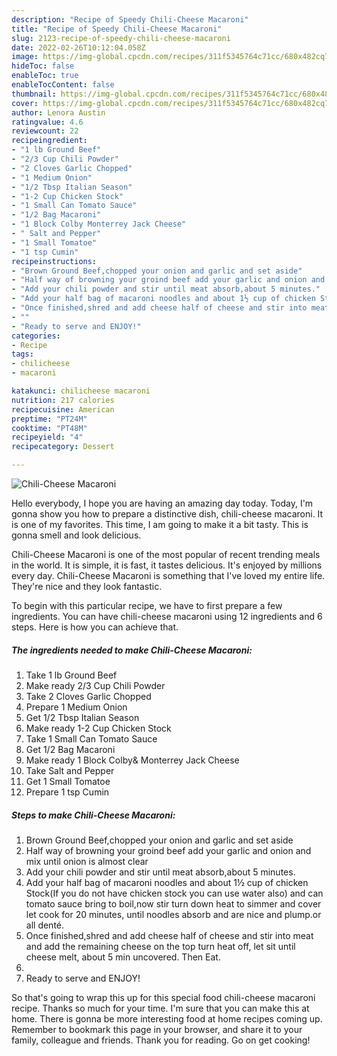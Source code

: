 ```yaml
---
description: "Recipe of Speedy Chili-Cheese Macaroni"
title: "Recipe of Speedy Chili-Cheese Macaroni"
slug: 2123-recipe-of-speedy-chili-cheese-macaroni
date: 2022-02-26T10:12:04.058Z
image: https://img-global.cpcdn.com/recipes/311f5345764c71cc/680x482cq70/chili-cheese-macaroni-recipe-main-photo.jpg
hideToc: false
enableToc: true
enableTocContent: false
thumbnail: https://img-global.cpcdn.com/recipes/311f5345764c71cc/680x482cq70/chili-cheese-macaroni-recipe-main-photo.jpg
cover: https://img-global.cpcdn.com/recipes/311f5345764c71cc/680x482cq70/chili-cheese-macaroni-recipe-main-photo.jpg
author: Lenora Austin
ratingvalue: 4.6
reviewcount: 22
recipeingredient:
- "1 lb Ground Beef"
- "2/3 Cup Chili Powder"
- "2 Cloves Garlic Chopped"
- "1 Medium Onion"
- "1/2 Tbsp Italian Season"
- "1-2 Cup Chicken Stock"
- "1 Small Can Tomato Sauce"
- "1/2 Bag Macaroni"
- "1 Block Colby Monterrey Jack Cheese"
- " Salt and Pepper"
- "1 Small Tomatoe"
- "1 tsp Cumin"
recipeinstructions:
- "Brown Ground Beef,chopped your onion and garlic and set aside"
- "Half way of browning your groind beef add your garlic and onion and mix until onion is almost clear"
- "Add your chili powder and stir until meat absorb,about 5 minutes."
- "Add your half bag of macaroni noodles and about 1½ cup of chicken Stock(If you do not have chicken stock you can use water also) and can tomato sauce bring to boil,now stir turn down heat to simmer and cover let cook for 20 minutes, until noodles absorb and are nice and plump.or all denté."
- "Once finished,shred and add cheese half of cheese and stir into meat and add the remaining cheese on the top turn heat off, let sit until cheese melt, about 5 min uncovered. Then Eat."
- ""
- "Ready to serve and ENJOY!"
categories:
- Recipe
tags:
- chilicheese
- macaroni

katakunci: chilicheese macaroni 
nutrition: 217 calories
recipecuisine: American
preptime: "PT24M"
cooktime: "PT48M"
recipeyield: "4"
recipecategory: Dessert

---
```



![Chili-Cheese Macaroni](https://img-global.cpcdn.com/recipes/311f5345764c71cc/680x482cq70/chili-cheese-macaroni-recipe-main-photo.jpg)

Hello everybody, I hope you are having an amazing day today. Today, I'm gonna show you how to prepare a distinctive dish, chili-cheese macaroni. It is one of my favorites. This time, I am going to make it a bit tasty. This is gonna smell and look delicious.



Chili-Cheese Macaroni is one of the most popular of recent trending meals in the world. It is simple, it is fast, it tastes delicious. It's enjoyed by millions every day. Chili-Cheese Macaroni is something that I've loved my entire life. They're nice and they look fantastic.


To begin with this particular recipe, we have to first prepare a few ingredients. You can have chili-cheese macaroni using 12 ingredients and 6 steps. Here is how you can achieve that.

<!--inarticleads1-->

##### The ingredients needed to make Chili-Cheese Macaroni:

1. Take 1 lb Ground Beef
1. Make ready 2/3 Cup Chili Powder
1. Take 2 Cloves Garlic Chopped
1. Prepare 1 Medium Onion
1. Get 1/2 Tbsp Italian Season
1. Make ready 1-2 Cup Chicken Stock
1. Take 1 Small Can Tomato Sauce
1. Get 1/2 Bag Macaroni
1. Make ready 1 Block Colby&amp; Monterrey Jack Cheese
1. Take  Salt and Pepper
1. Get 1 Small Tomatoe
1. Prepare 1 tsp Cumin




<!--inarticleads2-->

##### Steps to make Chili-Cheese Macaroni:

1. Brown Ground Beef,chopped your onion and garlic and set aside
1. Half way of browning your groind beef add your garlic and onion and mix until onion is almost clear
1. Add your chili powder and stir until meat absorb,about 5 minutes.
1. Add your half bag of macaroni noodles and about 1½ cup of chicken Stock(If you do not have chicken stock you can use water also) and can tomato sauce bring to boil,now stir turn down heat to simmer and cover let cook for 20 minutes, until noodles absorb and are nice and plump.or all denté.
1. Once finished,shred and add cheese half of cheese and stir into meat and add the remaining cheese on the top turn heat off, let sit until cheese melt, about 5 min uncovered. Then Eat.
1. 
1. Ready to serve and ENJOY!



So that's going to wrap this up for this special food chili-cheese macaroni recipe. Thanks so much for your time. I'm sure that you can make this at home. There is gonna be more interesting food at home recipes coming up. Remember to bookmark this page in your browser, and share it to your family, colleague and friends. Thank you for reading. Go on get cooking!
